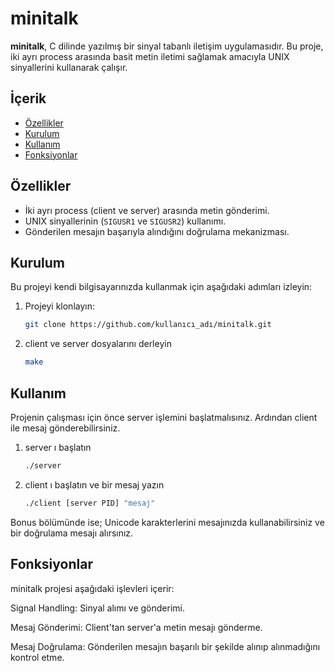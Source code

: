 # minitalk

**minitalk**, C dilinde yazılmış bir sinyal tabanlı iletişim uygulamasıdır. Bu proje, iki ayrı process arasında basit metin iletimi sağlamak amacıyla UNIX sinyallerini kullanarak çalışır.

## İçerik

- [Özellikler](#özellikler)
- [Kurulum](#kurulum)
- [Kullanım](#kullanım)
- [Fonksiyonlar](#fonksiyonlar)

## Özellikler

- İki ayrı process (client ve server) arasında metin gönderimi.
- UNIX sinyallerinin (`SIGUSR1` ve `SIGUSR2`) kullanımı.
- Gönderilen mesajın başarıyla alındığını doğrulama mekanizması.

## Kurulum

Bu projeyi kendi bilgisayarınızda kullanmak için aşağıdaki adımları izleyin:

1. Projeyi klonlayın:
   ```bash
   git clone https://github.com/kullanıcı_adı/minitalk.git
2. client ve server dosyalarını derleyin
   ```bash
   make
   
## Kullanım

Projenin çalışması için önce server işlemini başlatmalısınız. Ardından client ile mesaj gönderebilirsiniz.
1. server ı başlatın
   ```bash
   ./server
2. client ı başlatın ve bir mesaj yazın
   ```bash
   ./client [server PID] "mesaj"

Bonus bölümünde ise; Unicode karakterlerini mesajınızda kullanabilirsiniz ve bir doğrulama mesajı alırsınız.

## Fonksiyonlar

minitalk projesi aşağıdaki işlevleri içerir:

Signal Handling: Sinyal alımı ve gönderimi.

Mesaj Gönderimi: Client'tan server'a metin mesajı gönderme.

Mesaj Doğrulama: Gönderilen mesajın başarılı bir şekilde alınıp alınmadığını kontrol etme.
